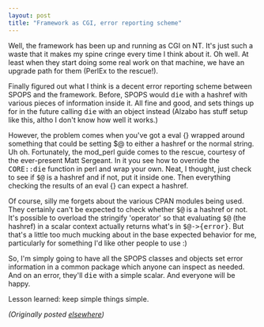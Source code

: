 ```yaml
---
layout: post
title: "Framework as CGI, error reporting scheme"
---
```




<p>Well, the framework has been up and running as CGI on NT.
It's just such a waste that it makes my spine cringe every
time I think about it. Oh well. At least when they start
doing some real work on that machine, we have an upgrade
path for them (PerlEx to the rescue!).

<p>Finally figured out what I think is a decent error
reporting scheme between SPOPS and the framework. Before,
SPOPS would <tt>die</tt> with a hashref with various pieces
of information inside it. All fine and good, and sets things
up for in the future calling <tt>die</tt> with an object
instead (Alzabo has stuff setup like this, altho I don't
know how well it works.)

<p>However, the problem comes when you've got a eval {}
wrapped around something that could be setting $@ to either
a hashref or the normal string. Uh oh. Fortunately, the
mod_perl guide comes to the rescue, courtesy of the
ever-present Matt Sergeant. In it you see how to override
the <tt>CORE::die</tt> function in perl and wrap your own.
Neat, I thought, just check to see if <tt>$@</tt> is a
hashref and if not, put it inside one. Then everything
checking the results of an eval {} can expect a hashref. 

<p>Of course, silly me forgets about the various CPAN
modules being used. They certainly can't be expected to
check whether <tt>$@</tt> is a hashref or not. It's possible
to overload the stringify 'operator' so that evaluating
<tt>$@</tt> (the hashref) in a scalar context actually
returns what's in <tt>$@-&gt;{error}</tt>. But that's a
little too much mucking about in the base expected behavior
for me, particularly for something I'd like other people to
use :)

<p>So, I'm simply going to have all the SPOPS classes and
objects set error information in a common package which
anyone can inspect as needed. And on an error, they'll
<tt>die</tt> with a simple scalar. And everyone will be
happy.

<p>Lesson learned: keep simple things simple.

<p>

<p><em>(Originally posted <a href="http://www.advogato.org/person/cwinters/diary.html?start=6">elsewhere</a>)</em></p>


